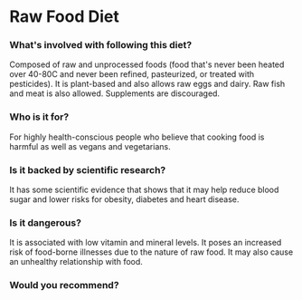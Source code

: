 # Raw Food Diet
### What's involved with following this diet? 
Composed of raw and unprocessed foods (food that's never been heated over 40-80C and never been refined, pasteurized, or treated with pesticides). 
It is plant-based and also allows raw eggs and dairy. Raw fish and meat is also allowed. Supplements are discouraged. 
### Who is it for? 
For highly health-conscious people who believe that cooking food is harmful as well as vegans and vegetarians. 
### Is it backed by scientific research? 
It has some scientific evidence that shows that it may help reduce blood sugar and lower risks for obesity, diabetes and heart disease.
### Is it dangerous? 
It is associated with low vitamin and mineral levels. It poses an increased risk of food-borne illnesses due to the nature of raw food. It may also cause an unhealthy relationship with food. 
### Would you recommend? 